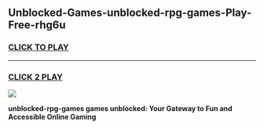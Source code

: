 
## Unblocked-Games-unblocked-rpg-games-Play-Free-rhg6u
<h3>
<a href="https://premium76.site?title=unblocked-rpg-games&ref=10A">CLICK TO PLAY</a></h3>
<hr>

<h3>
<a href="https://premium76.site?title=unblocked-rpg-games&ref=10A">CLICK 2 PLAY</a>
  
</h3>

<a href="https://premium76.site?title=unblocked-rpg-games&ref=10A"><img src="https://clearcache.store/games.png"></a>


**unblocked-rpg-games games unblocked: Your Gateway to Fun and Accessible Online Gaming**
